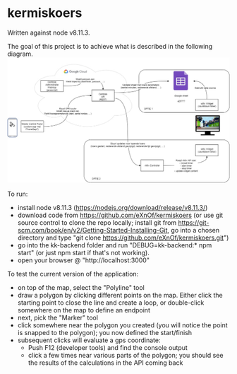 # kermiskoers

Written against node v8.11.3. 

The goal of this project is to achieve what is described in the following diagram.
![alt text](kermiskoers_overview.jpg "KermisKoers project overview diagram")

To run:
- install node v8.11.3 (https://nodejs.org/download/release/v8.11.3/)
- download code from https://github.com/eXnOf/kermiskoers (or use git source control to clone the repo locally; install git from https://git-scm.com/book/en/v2/Getting-Started-Installing-Git, go into a chosen directory and type "git clone https://github.com/eXnOf/kermiskoers.git")
- go into the kk-backend folder and run "DEBUG=kk-backend:* npm start" (or just npm start if that's not working).
- open your browser @ "http://localhost:3000"

To test the current version of the application:
- on top of the map, select the "Polyline" tool
- draw a polygon by clicking different points on the map. Either click the starting point to close the line and create a loop, or double-click somewhere on the map to define an endpoint
- next, pick the "Marker" tool
- click somewhere near the polygon you created (you will notice the point is snapped to the polygon); you now defined the start/finish
- subsequent clicks will evaluate a gps coordinate:
    - Push F12 (developer tools) and find the console output
    - click a few times near various parts of the polygon; you should see the results of the calculations in the API coming back
